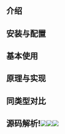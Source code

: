 # 
## 介绍
## 安装与配置
## 基本使用
## 原理与实现
## 同类型对比
## 源码解析!![](images/483ec75b.png)![](..images/2f0baee9.png)![](../images/03b1f13e.png)